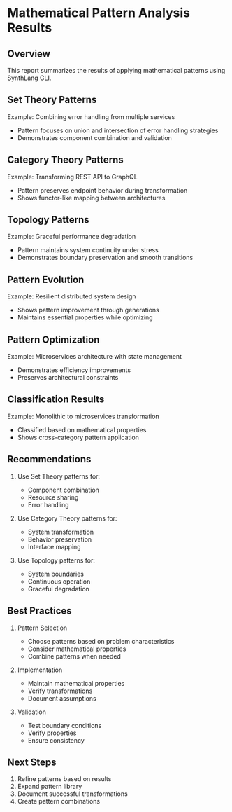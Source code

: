 # Mathematical Pattern Analysis Results

## Overview
This report summarizes the results of applying mathematical patterns using SynthLang CLI.

## Set Theory Patterns
Example: Combining error handling from multiple services
- Pattern focuses on union and intersection of error handling strategies
- Demonstrates component combination and validation

## Category Theory Patterns
Example: Transforming REST API to GraphQL
- Pattern preserves endpoint behavior during transformation
- Shows functor-like mapping between architectures

## Topology Patterns
Example: Graceful performance degradation
- Pattern maintains system continuity under stress
- Demonstrates boundary preservation and smooth transitions

## Pattern Evolution
Example: Resilient distributed system design
- Shows pattern improvement through generations
- Maintains essential properties while optimizing

## Pattern Optimization
Example: Microservices architecture with state management
- Demonstrates efficiency improvements
- Preserves architectural constraints

## Classification Results
Example: Monolithic to microservices transformation
- Classified based on mathematical properties
- Shows cross-category pattern application

## Recommendations
1. Use Set Theory patterns for:
   - Component combination
   - Resource sharing
   - Error handling

2. Use Category Theory patterns for:
   - System transformation
   - Behavior preservation
   - Interface mapping

3. Use Topology patterns for:
   - System boundaries
   - Continuous operation
   - Graceful degradation

## Best Practices
1. Pattern Selection
   - Choose patterns based on problem characteristics
   - Consider mathematical properties
   - Combine patterns when needed

2. Implementation
   - Maintain mathematical properties
   - Verify transformations
   - Document assumptions

3. Validation
   - Test boundary conditions
   - Verify properties
   - Ensure consistency

## Next Steps
1. Refine patterns based on results
2. Expand pattern library
3. Document successful transformations
4. Create pattern combinations

